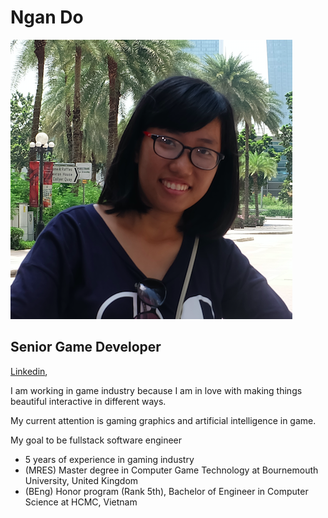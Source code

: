 # Ngan Do 
![Me](avatar_official.png)
## Senior Game Developer 
[Linkedin](https://www.linkedin.com/in/ngân-đỗ-thị-tuyết-9381a235), 

I am working in game industry because I am in love with making things beautiful interactive in different ways. 

My current attention is gaming graphics and artificial intelligence in game. 

My goal to be fullstack software engineer  
* 5 years of experience in gaming industry 
* (MRES) Master degree in Computer Game Technology at Bournemouth University, United Kingdom 
* (BEng) Honor program (Rank 5th), Bachelor of Engineer in Computer Science at HCMC, Vietnam 






